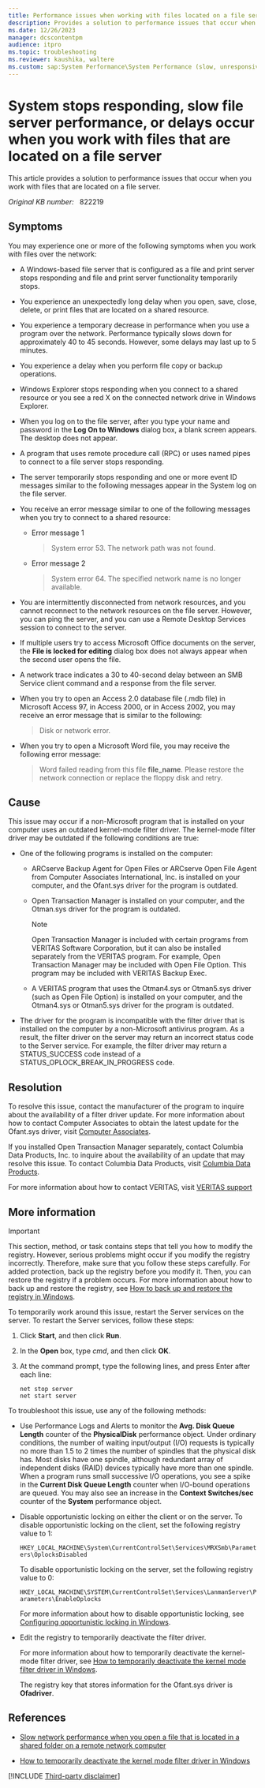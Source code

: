 ```yaml
---
title: Performance issues when working with files located on a file server
description: Provides a solution to performance issues that occur when you work with files that are located on a file server
ms.date: 12/26/2023
manager: dcscontentpm
audience: itpro
ms.topic: troubleshooting
ms.reviewer: kaushika, waltere
ms.custom: sap:System Performance\System Performance (slow, unresponsive, high CPU, resource leak), csstroubleshoot
---
```

# System stops responding, slow file server performance, or delays occur when you work with files that are located on a file server

This article provides a solution to performance issues that occur when you work with files that are located on a file server.

_Original KB number:_ &nbsp; 822219

## Symptoms

You may experience one or more of the following symptoms when you work with files over the network:

- A Windows-based file server that is configured as a file and print server stops responding and file and print server functionality temporarily stops.

- You experience an unexpectedly long delay when you open, save, close, delete, or print files that are located on a shared resource.

- You experience a temporary decrease in performance when you use a program over the network. Performance typically slows down for approximately 40 to 45 seconds. However, some delays may last up to 5 minutes.

- You experience a delay when you perform file copy or backup operations.

- Windows Explorer stops responding when you connect to a shared resource or you see a red X on the connected network drive in Windows Explorer.

- When you log on to the file server, after you type your name and password in the **Log On to Windows** dialog box, a blank screen appears. The desktop does not appear.

- A program that uses remote procedure call (RPC) or uses named pipes to connect to a file server stops responding.

- The server temporarily stops responding and one or more event ID messages similar to the following messages appear in the System log on the file server.

- You receive an error message similar to one of the following messages when you try to connect to a shared resource:

  - Error message 1

    > System error 53. The network path was not found.
  - Error message 2

    > System error 64. The specified network name is no longer available.

- You are intermittently disconnected from network resources, and you cannot reconnect to the network resources on the file server. However, you can ping the server, and you can use a Remote Desktop Services session to connect to the server.

- If multiple users try to access Microsoft Office documents on the server, the **File is locked for editing** dialog box does not always appear when the second user opens the file.

- A network trace indicates a 30 to 40-second delay between an SMB Service client command and a response from the file server.

- When you try to open an Access 2.0 database file (.mdb file) in Microsoft Access 97, in Access 2000, or in Access 2002, you may receive an error message that is similar to the following:

    > Disk or network error.

- When you try to open a Microsoft Word file, you may receive the following error message:

    > Word failed reading from this file **file_name**. Please restore the network connection or replace the floppy disk and retry.

## Cause

This issue may occur if a non-Microsoft program that is installed on your computer uses an outdated kernel-mode filter driver. The kernel-mode filter driver may be outdated if the following conditions are true:

- One of the following programs is installed on the computer:

  - ARCserve Backup Agent for Open Files or ARCserve Open File Agent from Computer Associates International, Inc. is installed on your computer, and the Ofant.sys driver for the program is outdated.
  
  - Open Transaction Manager is installed on your computer, and the Otman.sys driver for the program is outdated.

    > [!NOTE]
    > Open Transaction Manager is included with certain programs from VERITAS Software Corporation, but it can also be installed separately from the VERITAS program. For example, Open Transaction Manager may be included with Open File Option. This program may be included with VERITAS Backup Exec.
  
  - A VERITAS program that uses the Otman4.sys or Otman5.sys driver (such as Open File Option) is installed on your computer, and the Otman4.sys or Otman5.sys driver for the program is outdated.

- The driver for the program is incompatible with the filter driver that is installed on the computer by a non-Microsoft antivirus program. As a result, the filter driver on the server may return an incorrect status code to the Server service. For example, the filter driver may return a STATUS_SUCCESS code instead of a STATUS_OPLOCK_BREAK_IN_PROGRESS code.

## Resolution

To resolve this issue, contact the manufacturer of the program to inquire about the availability of a filter driver update. For more information about how to contact Computer Associates to obtain the latest update for the Ofant.sys driver, visit [Computer Associates](https://www.broadcom.com/support/).

If you installed Open Transaction Manager separately, contact Columbia Data Products, Inc. to inquire about the availability of an update that may resolve this issue. To contact Columbia Data Products, visit [Columbia Data Products](http://www.cdp.com/).

For more information about how to contact VERITAS, visit [VERITAS support](https://support.veritas.com/)

## More information

> [!IMPORTANT]
> This section, method, or task contains steps that tell you how to modify the registry. However, serious problems might occur if you modify the registry incorrectly. Therefore, make sure that you follow these steps carefully. For added protection, back up the registry before you modify it. Then, you can restore the registry if a problem occurs. For more information about how to back up and restore the registry, see [How to back up and restore the registry in Windows](https://support.microsoft.com/help/322756).

To temporarily work around this issue, restart the Server services on the server. To restart the Server services, follow these steps:

1. Click **Start**, and then click **Run**.
2. In the **Open** box, type *cmd*, and then click **OK**.
3. At the command prompt, type the following lines, and press Enter after each line:

    ```console
    net stop server
    net start server
    ```

To troubleshoot this issue, use any of the following methods:

- Use Performance Logs and Alerts to monitor the **Avg. Disk Queue Length** counter of the **PhysicalDisk** performance object. Under ordinary conditions, the number of waiting input/output (I/O) requests is typically no more than 1.5 to 2 times the number of spindles that the physical disk has. Most disks have one spindle, although redundant array of independent disks (RAID) devices typically have more than one spindle. When a program runs small successive I/O operations, you see a spike in the **Current Disk Queue Length** counter when I/O-bound operations are queued. You may also see an increase in the **Context Switches/sec** counter of the **System** performance object.

- Disable opportunistic locking on either the client or on the server. To disable opportunistic locking on the client, set the following registry value to 1:

    `HKEY_LOCAL_MACHINE\System\CurrentControlSet\Services\MRXSmb\Parameters\OplocksDisabled`

    To disable opportunistic locking on the server, set the following registry value to 0:

    `HKEY_LOCAL_MACHINE\SYSTEM\CurrentControlSet\Services\LanmanServer\Parameters\EnableOplocks`

    For more information about how to disable opportunistic locking, see [Configuring opportunistic locking in Windows](https://support.microsoft.com/help/296264).

- Edit the registry to temporarily deactivate the filter driver.

    For more information about how to temporarily deactivate the kernel-mode filter driver, see [How to temporarily deactivate the kernel mode filter driver in Windows](deactivate-kernel-mode-filter-driver.md).

    The registry key that stores information for the Ofant.sys driver is **Ofadriver**.

## References

- [Slow network performance when you open a file that is located in a shared folder on a remote network computer](../../windows-client/networking/slow-network-performance-remote-computer.md)

- [How to temporarily deactivate the kernel mode filter driver in Windows](deactivate-kernel-mode-filter-driver.md)

[!INCLUDE [Third-party disclaimer](../../includes/third-party-disclaimer.md)]
